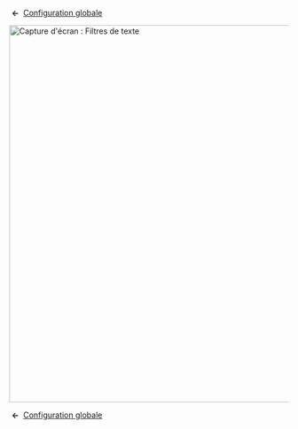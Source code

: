 <!-- Filename: Help4.x:Site_Global_Configuration_Text_Filters / Display title: Configuration globale : Filtres de texte -->

 **←**  [Configuration
globale](https://docs.joomla.org/Help4.x:Site_Global_Configuration/fr#textfilters "Help4.x:Site Global Configuration/fr")

<img
src="https://docs.joomla.org/images/thumb/d/de/Help-4x-Global-Configuration-textfilters-subscreen-fr.png/800px-Help-4x-Global-Configuration-textfilters-subscreen-fr.png"
decoding="async"
srcset="https://docs.joomla.org/images/thumb/d/de/Help-4x-Global-Configuration-textfilters-subscreen-fr.png/1200px-Help-4x-Global-Configuration-textfilters-subscreen-fr.png 1.5x, https://docs.joomla.org/images/thumb/d/de/Help-4x-Global-Configuration-textfilters-subscreen-fr.png/1600px-Help-4x-Global-Configuration-textfilters-subscreen-fr.png 2x"
data-file-width="1881" data-file-height="1602" width="800" height="681"
alt="Capture d&#39;écran : Filtres de texte" />

 **←**  [Configuration
globale](https://docs.joomla.org/Help4.x:Site_Global_Configuration/fr#textfilters "Help4.x:Site Global Configuration/fr")
